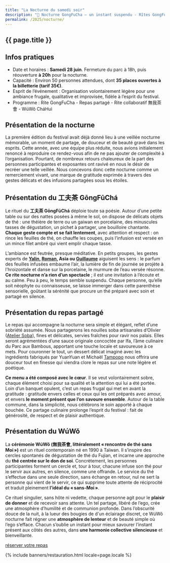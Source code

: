```yaml
---
title: "La Nocturne du samedi soir"
description: "🌙 Nocturne GongFuCha – un instant suspendu - Rîtes GongFuCha - Repas partagé - Rîte collaboratif - "
permalink: /2025/nocturne/
---
```


<section class="section">
  <div class="wrapper" markdown="1">

# {{ page.title }}


## Infos pratiques

- Date et horaires : **Samedi 28 juin**. Fermeture du parc à 18h, puis réouverture **à 20h** pour la nocturne.
- Capacité : Environ 50 personnes attendues, dont **35 places ouvertes à la billetterie (tarif 35€)**.
- Esprit de l’événement : Organisation volontairement légère pour une ambiance frugale, qualitative et improvisée, fidèle à l’esprit du festival.
- Programme : Rite GongFuCha - Repas partagé - Rite collaboratif 無我茶會 - WúWǒ CháHuì

## Présentation de la nocturne

La première édition du festival avait déjà donné lieu à une veillée nocturne mémorable, un moment de partage, de douceur et de beauté gravé dans les esprits. Cette année, avec une équipe plus réduite, nous avions initialement renoncé à reproduire ce rendez-vous afin de ne pas ajouter de complexité à l’organisation. Pourtant, de nombreux retours chaleureux de la part des personnes participantes et exposantes ont ravivé en nous le désir de recréer une telle veillée. Nous concevons donc cette nocturne comme un remerciement vivant, une marque de gratitude exprimée à travers des gestes délicats et des infusions partagées sous les étoiles.

## Présentation du 工夫茶 GōngFūChá

Le rituel du **工夫茶 GōngFūChá** déploie toute sa poésie. Autour d’une petite table ou sur des nattes posées à même le sol, on dispose de délicats objets de thé : une théière de terre ou un gaiwan en porcelaine, des minuscules tasses de dégustation, un pichet à partager, une bouilloire chantante. **Chaque geste compte et se fait lentement**, avec attention et respect : on rince les feuilles de thé, on chauffe les coupes, puis l’infusion est versée en un mince filet ambré qui vient emplir chaque tasse.

L’ambiance est feutrée, presque méditative. En petits groupes, les gestes experts de **[Yalin](/2025/programme/#rite-attitude), [Roman](/2025/programme/#partage-the), Asia ou [Guillaume](/2025/programme/#degustations-itinerantes)** aiguisent les sens : le parfum des feuilles infusées embaume l’air, la lumière de fin de journée se projète à l'hroizontale et danse sur la porcelaine, le murmure de l’eau versée résonne. **Ce rite nocturne n’a rien d’un spectacle** ; il est une invitation à l’écoute et au calme. Peu à peu, le temps semble suspendu. Chaque personne, qu’elle soit néophyte ou connaisseuse, se laisse immerger dans cette parenthèse sensorielle, goûtant la sérénité que procure un thé préparé avec soin et partagé en silence.

## Présentation du repas partagé

Le repas qui accompagne la nocturne sera simple et élégant, reflet d’une sobriété assumée. Nous partagerons les nouilles soba artisanales d’Olivier ([Atelier Soba](https://atelier-soba.com/a-propos-de/)), fines et délicates, servies fraîches pour ravir nos palais. Elles seront agrémentées d’une sauce originale concoctée par Ifa, l’âme culinaire du Parc aux Bambous, apportant une touche locale et savoureuse à ce mets. Pour couronner le tout, un dessert délicat imaginé avec les ingrédients fabriqués par YuanYuan et Michaël [Tampopo](https://tampopo.bio/etre-apropos/) nous offrira une douceur tout en finesse qui viendra clore le repas sur une note légère et poétique.

**Ce menu a été composé avec le cœur**. Il se veut volontairement sobre, chaque élément choisi pour sa qualité et la attention qui lui a été portée. Loin d’un banquet opulent, c’est un repas frugal qui met en avant la gratitude : gratitude envers celles et ceux qui les ont préparés avec amour, et envers **le moment présent que l’on savoure ensemble**. Autour de la table commune, dans la simplicité, nous célébrons le soin apporté à chaque bouchée. Ce partage culinaire prolonge l’esprit du festival : fait de générosité, de respect et de plaisir authentique.

## Présentation du WúWǒ

La **cérémonie WúWǒ (無我茶會, littéralement « rencontre de thé sans Moi »)** est un rituel contemporain né en 1990 à Taïwan. Il s’inspire des cercles spontanés de dégustation de thé du Fujian, et incarne une approche du **thé centrée sur le don de soi**. Concrètement, les personnes participantes forment un cercle et, tour à tour, chacune infuse son thé pour le servir aux autres, en silence, comme une offrande. Le service du thé s’effectue dans une seule direction, sans échange en retour, nul ne sert la personne qui vient de le servir, ce qui supprime toute attente de réciprocité et traduit pleinement **l’idéal du « sans-Moi »**.

Ce rituel singulier, sans hôte ni vedette, chaque personne agit pour le **plaisir de donner** et de recevoir sans attente. Un tel partage, libéré de l’ego, crée une atmosphère d’humilité et de communion profonde. Dans l’obscurité douce de la nuit, à la lueur des bougies de d'un éclairage discret, ce WúWǒ nocturne fait régner une **atmosphère de lenteur** et de beauté simple où l’ego s’efface. Chacun s’oublie un instant pour mieux savourer l’instant présent aux côtés des autres, dans **une harmonie collective silencieuse** et bienveillante. 


<p class="text-center">
  <a class="button" data-text="réserver votre place" href="https://boutique.gongfucha.fr/products/tick6_ticket-assiette-et-dessert-miki-and-fred/" title="Manger au parc aux bambous" target="_blank">
    <span class="button-inner">réserver votre repas</span>
  </a>
</p>

  </div>
</section>

{% include banners/restauration.html locale=page.locale %}
